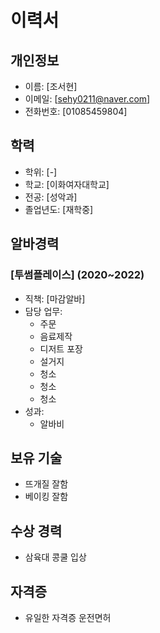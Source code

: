 # 이력서

## 개인정보
- 이름: [조서현]
- 이메일: [sehy0211@naver.com]
- 전화번호: [01085459804]

## 학력
- 학위: [-]
- 학교: [이화여자대학교]
- 전공: [성악과]
- 졸업년도: [재학중]

## 알바경력
### [투썸플레이스] (2020~2022)
- 직책: [마감알바]
- 담당 업무:
    - 주문
    - 음료제작
    - 디저트 포장
    - 설거지
    - 청소
    - 청소
    - 청소
- 성과:
    - 알바비


## 보유 기술
- 뜨개질 잘함
- 베이킹 잘함

## 수상 경력
- 삼육대 콩쿨 입상

## 자격증
- 유일한 자격증 운전면허
